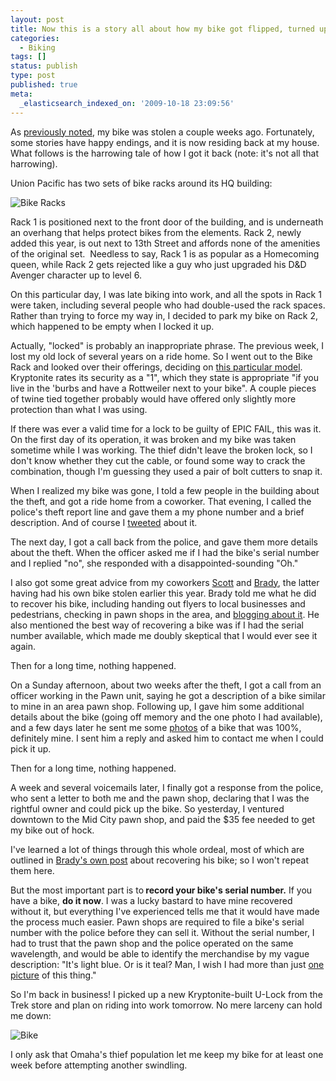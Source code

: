 ```yaml
---
layout: post
title: Now this is a story all about how my bike got flipped, turned upside down
categories:
  - Biking
tags: []
status: publish
type: post
published: true
meta:
  _elasticsearch_indexed_on: '2009-10-18 23:09:56'
---
```


As <a href="/stolen-bike-reward-offered/">previously noted</a>, my bike was stolen a couple weeks ago. Fortunately, some stories have happy endings, and it is now residing back at my house. What follows is the harrowing tale of how I got it back (note: it's not all that harrowing).

Union Pacific has two sets of bike racks around its HQ building:

![Bike Racks](/content/images/rack-locations1.png)

Rack 1 is positioned next to the front door of the building, and is underneath an overhang that helps protect bikes from the elements. Rack 2, newly added this year, is out next to 13th Street and affords none of the amenities of the original set.  Needless to say, Rack 1 is as popular as a Homecoming queen, while Rack 2 gets rejected like a guy who just upgraded his D&amp;D Avenger character up to level 6.

On this particular day, I was late biking into work, and all the spots in Rack 1 were taken, including several people who had double-used the rack spaces. Rather than trying to force my way in, I decided to park my bike on Rack 2, which happened to be empty when I locked it up.

Actually, "locked" is probably an inappropriate phrase. The previous week, I lost my old lock of several years on a ride home. So I went out to the Bike Rack and looked over their offerings, deciding on <a href="https://www.kryptonitelock.com/products/ProductDetail.aspx?cid=1001&amp;scid=1001&amp;pid=1127">this particular model</a>. Kryptonite rates its security as a "1", which they state is appropriate "if you live in the 'burbs and have a Rottweiler next to your bike". A couple pieces of twine tied together probably would have offered only slightly more protection than what I was using.

If there was ever a valid time for a lock to be guilty of EPIC FAIL, this was it. On the first day of its operation, it was broken and my bike was taken sometime while I was working. The thief didn't leave the broken lock, so I don't know whether they cut the cable, or found some way to crack the combination, though I'm guessing they used a pair of bolt cutters to snap it.

When I realized my bike was gone, I told a few people in the building about the theft, and got a ride home from a coworker. That evening, I called the police's theft report line and gave them a my phone number and a brief description. And of course I <a href="http://twitter.com/orphum/status/4301225743">tweeted</a> about it.

The next day, I got a call back from the police, and gave them more details about the theft. When the officer asked me if I had the bike's serial number and I replied "no", she responded with a disappointed-sounding "Oh."

I also got some great advice from my coworkers <a href="http://redd-shift.blogspot.com/">Scott</a> and <a href="http://steel-cut.blogspot.com/">Brady</a>, the latter having had his own bike stolen earlier this year. Brady told me what he did to recover his bike, including handing out flyers to local businesses and pedestrians, checking in pawn shops in the area, and <a href="http://steel-cut.blogspot.com/2009/07/old-yeller-stolen.html">blogging about it</a>. He also mentioned the best way of recovering a bike was if I had the serial number available, which made me doubly skeptical that I would ever see it again.

Then for a long time, nothing happened.

On a Sunday afternoon, about two weeks after the theft, I got a call from an officer working in the Pawn unit, saying he got a description of a bike similar to mine in an area pawn shop. Following up, I gave him some additional details about the bike (going off memory and the one photo I had available), and a few days later he sent me some <a href="http://twitpic.com/klhvx">photos</a> of a bike that was 100%, definitely mine. I sent him a reply and asked him to contact me when I could pick it up.

Then for a long time, nothing happened.

A week and several voicemails later, I finally got a response from the police, who sent a letter to both me and the pawn shop, declaring that I was the rightful owner and could pick up the bike. So yesterday, I ventured downtown to the Mid City pawn shop, and paid the \$35 fee needed to get my bike out of hock.

I've learned a lot of things through this whole ordeal, most of which are outlined in <a href="http://steel-cut.blogspot.com/2009/07/bradys-got-his-groove-ride-back.html">Brady's own post</a> about recovering his bike; so I won't repeat them here.

But the most important part is to<strong> record your bike's serial number.</strong> If you have a bike, <strong>do it now</strong>. I was a lucky bastard to have mine recovered without it, but everything I've experienced tells me that it would have made the process much easier. Pawn shops are required to file a bike's serial number with the police before they can sell it. Without the serial number, I had to trust that the pawn shop and the police operated on the same wavelength, and would be able to identify the merchandise by my vague description: "It's light blue. Or is it teal? Man, I wish I had more than just <a href="../images/bike.jpg">one picture</a> of this thing."

So I'm back in business! I picked up a new Kryptonite-built U-Lock from the Trek store and plan on riding into work tomorrow. No mere larceny can hold me down:

![Bike](/content/images/img_0425.jpg)

I only ask that Omaha's thief population let me keep my bike for at least one week before attempting another swindling.
